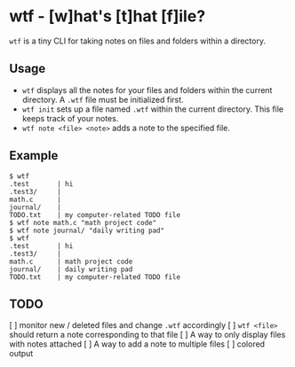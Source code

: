 # wtf - [w]hat's [t]hat [f]ile?
`wtf` is a tiny CLI for taking notes on files and folders within a directory.
## Usage
- `wtf` displays all the notes for your files and folders within the current directory. A `.wtf` file must be initialized first.
- `wtf init` sets up a file named `.wtf` within the current directory. This file keeps track of your notes.
- `wtf note <file> <note>` adds a note to the specified file.
## Example
```
$ wtf
.test       | hi
.test3/     |
math.c      |
journal/    |
TODO.txt    | my computer-related TODO file
$ wtf note math.c "math project code" 
$ wtf note journal/ "daily writing pad"
$ wtf
.test       | hi
.test3/     |
math.c      | math project code
journal/    | daily writing pad
TODO.txt    | my computer-related TODO file
```
## TODO
[ ] monitor new / deleted files and change `.wtf` accordingly
[ ] `wtf <file>` should return a note corresponding to that file
[ ] A way to only display files with notes attached
[ ] A way to add a note to multiple files
[ ] colored output
